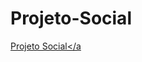 # Projeto-Social

<a href="https://vanttine.github.io/Projeto-Social/" target="_blank">Projeto Social</a
